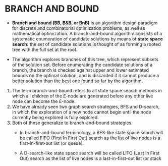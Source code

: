# BRANCH AND BOUND


- **Branch and bound (BB, B&B, or BnB)** is an algorithm design paradigm for discrete and combinatorial optimization problems, as well as mathematical optimization.
A branch-and-bound algorithm consists of a systematic enumeration of candidate solutions by means of **state space search:** the set of candidate solutions is 
thought of as forming a rooted tree with the full set at the root.

- The algorithm explores branches of this tree, which represent subsets of the solution set. Before enumerating the candidate solutions of a branch, 
the branch is checked against upper and lower estimated bounds on the optimal solution, and is discarded if it cannot produce a better solution than the best one found so far by the algorithm.

1. The term branch-and-bound refers to all state space search methods in which all children of the £-node are generated before any other live node can
  become the £-node.
2. We have already seen two graph search strategies, BFS and D-search, in which the exploration of a new node cannot begin until the node currently
  being explored is fully explored.
3. Both of these generalize to branch-and-bound strategies.
	- In branch-and-bound terminology, a BFS-like state space search will be called FIFO (First In First Out) 
          search as the list of live nodes is a first-in-first-out list (or queue).
	
	- A D-search-like state space search will be called LIFO (Last In First Out)
	  search as the list of live nodes is a last-in-first-out list (or stack
